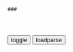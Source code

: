 ```tip
### 
```

<table id="tbc" style="white-space:pre-wrap">
</table>
<button onclick="toggleb()">toggle</button>
<button onclick="loadparse()">loadparse</button>
<br>
<!-- 🌸<br>🍅-　-🍑<hr>🍀 -->
<pre>
<textarea rows="30" cols="100" style="display: none" id="tar">

基和皮尔：曼德拉用一辈子的努力证明了一个真理，黑人永远是黑人
https://mbd.baidu.com/newspage/data/videolanding?nid=sv_3122596202861614738&sourceFrom=pc_feedlist

<font size="1" style="color:#DCDCDC">2022-09-08</font>

皮尔：你见过黑人专属超能力吗？连黑人老头都有，太逗了
https://mbd.baidu.com/newspage/data/videolanding?nid=sv_7384821345294443740&sourceFrom=pc_feedlist

现在拿起那把开信刀，干掉那个白人。

<font size="1" style="color:#DCDCDC">2022-08-25</font>

皮尔：好家伙，连总统都敢动手黑，还有什么是黑人兄弟不敢的
https://mbd.baidu.com/newspage/data/videolanding?nid=sv_7707293065580145098&sourceFrom=pc_feedlist

<font size="1" style="color:#DCDCDC">2022-08-22</font>

皮尔：宅男在家点外卖，饭量大还要伪装，一个人吃一群人的量
https://mbd.baidu.com/newspage/data/videolanding?nid=sv_9382457311997310719&sourceFrom=pc_feedlist

<font size="1" style="color:#DCDCDC">2022-08-19</font>

皮尔：只是握手拥抱，都能拍出种族歧视，这俩人太搞笑了
https://mbd.baidu.com/newspage/data/videolanding?nid=sv_6765332722271227293&sourceFrom=pc_feedlist

<font size="1" style="color:#DCDCDC">2022-08-18</font>

皮尔：这么容易就被说服了？果然信仰之力是无穷的！
https://mbd.baidu.com/newspage/data/videolanding?nid=sv_7303708203725204241&sourceFrom=pc_feedlist

<font size="1" style="color:#DCDCDC">2022-08-18</font>

皮尔：跟黑人做兄弟，一分钟都忍受不了
https://mbd.baidu.com/newspage/data/videolanding?nid=sv_2764721712978892430&sourceFrom=pc_feedlist

我今天看新闻了，上面报道了在外国发生的暴力事件。报道了世界上的种种野蛮人，但他们永远不会报道中南部，也永远不会报道我哥哥身上发生了什么事情。

我都34岁了，连孙子都有了。

<font size="1" style="color:#DCDCDC">2022-08-17</font>

皮尔：不得不说胆子真大，黑人兄弟疯狂暗示选票黑幕，太真实了！
https://mbd.baidu.com/newspage/data/videolanding?nid=sv_2995060950182543547&sourceFrom=pc_feedlist

选举人团就是一帮替我们投票的官僚，所以万一我们选出了错误的人，他们就可以帮忙改正这个状况了。

没人知道他们确切的身份。不论他们是谁，这帮人在我们装模做样投完票之后，才进行真正的投票。

我们的选票就像是建议一样。

<font size="1" style="color:#DCDCDC">2022-08-17</font>

惊声尖笑：你在这种时候向上帝祷告？上帝都被你熏跑了
https://mbd.baidu.com/newspage/data/videolanding?nid=sv_14073656230863675115&sourceFrom=pc_feedlist

<font size="1" style="color:#DCDCDC">2022-08-17</font>

皮尔：计划抢银行的第一步，先到银行去上班
https://mbd.baidu.com/newspage/data/videolanding?nid=sv_7077225498264432674&sourceFrom=rec

<font size="1" style="color:#DCDCDC">2022-08-17</font>

皮尔：我不是故意要把我宾利，停到你的丰田旁边，你懂我意思吧？
https://mbd.baidu.com/newspage/data/videolanding?nid=sv_11741679374458657066&sourceFrom=pc_feedlist

那就像是给猪蹄戴钻戒一样。

你刚才用番茄酱强暴了我的神户汉堡肉。

<font size="1" style="color:#DCDCDC">2022-08-17</font>

基和：肥宅向客服投诉新买的超人床，得知原因之后，笑出声
https://mbd.baidu.com/newspage/data/videolanding?nid=sv_10426817922656488439&sourceFrom=rec

<font size="1" style="color:#DCDCDC">2022-08-17</font>

皮尔：我就想点个外卖，你咋谈起了恋爱
https://mbd.baidu.com/newspage/data/videolanding?nid=sv_2352618955818397442&sourceFrom=pc_feedlist

<font size="1" style="color:#DCDCDC">2022-08-17</font>

皮尔：两级反转，看看现在谁像弱者
https://mbd.baidu.com/newspage/data/videolanding?nid=sv_10607530982359042332&sourceFrom=pc_feedlist

<font size="1" style="color:#DCDCDC">2022-08-16</font>

皮尔：当选秀节目都变成比惨大赛，男子直接封神，内定成为冠军
https://mbd.baidu.com/newspage/data/videolanding?nid=sv_10616749756532090904&sourceFrom=pc_feedlist

<font size="1" style="color:#DCDCDC">2022-08-16</font>

皮尔：不管提问什么，老黑都只用一句话回答，记者怕是要被逼疯了
https://mbd.baidu.com/newspage/data/videolanding?nid=sv_8749720905472799636&sourceFrom=pc_feedlist

<font size="1" style="color:#DCDCDC">2022-08-16</font>

皮尔：黑人求上帝帮忙，上帝显灵帮他，可剧情却来了个大反转
https://mbd.baidu.com/newspage/data/videolanding?nid=sv_7531711464134488109&sourceFrom=pc_feedlist

<font size="1" style="color:#DCDCDC">2022-08-15</font>

皮尔：黑人在街上唱歌，还说自己街上最强，结果下秒总统来了
https://mbd.baidu.com/newspage/data/videolanding?nid=sv_9105830606432795887&sourceFrom=pc_feedlist

妞们全发浪，都想被我上。

男人来跪舔，女人舔py。

<font size="1" style="color:#DCDCDC">2022-08-15</font>

基和皮尔：黑人兄弟恶搞苹果发布会，怕是乔布斯看了，都要气活来
https://mbd.baidu.com/newspage/data/videolanding?nid=sv_8227680446490311952&sourceFrom=pc_feedlist

<font size="1" style="color:#DCDCDC">2022-08-15</font>

皮尔：要是迈克杰克逊复活，非把黑人兄弟吊起来打，太贱了
https://mbd.baidu.com/newspage/data/videolanding?nid=sv_5075773192210702394&sourceFrom=pc_feedlist

<font size="1" style="color:#DCDCDC">2022-08-15</font>

皮尔：这就是米国的z治吗，黑人兄弟这段表演，太真实了
https://mbd.baidu.com/newspage/data/videolanding?nid=sv_6054437500256475100&sourceFrom=pc_feedlist

<font size="1" style="color:#DCDCDC">2022-08-15</font>

皮尔：黑人回到未来，看见大官们想禁枪，直接掏枪把人全解决了
https://mbd.baidu.com/newspage/data/videolanding?nid=sv_9855408064462984656&sourceFrom=pc_feedlist

<font size="1" style="color:#DCDCDC">2022-08-14</font>

基和：基金会帮濒死孩子完心愿，怎料说出的愿望，一个比一个吓人
https://mbd.baidu.com/newspage/data/videolanding?nid=sv_8523857371680545517&sourceFrom=pc_feedlist

<font size="1" style="color:#DCDCDC">2022-08-12</font>

基和皮尔：像极了你做错事被逮到的样子！头上喷水这幕真的笑傻了
https://mbd.baidu.com/newspage/data/videolanding?nid=sv_17891430532947872524&sourceFrom=rec

<font size="1" style="color:#DCDCDC">2022-08-12</font>

皮尔：黑人在街上抢劫，没想到碰见同行，一番交流直接成了朋友
https://mbd.baidu.com/newspage/data/videolanding?nid=sv_13094062376795947788&sourceFrom=pc_feedlist

<font size="1" style="color:#DCDCDC">2022-08-15</font>

皮尔：黑人在街上打电话，看见同族赶紧变语气，互相吓唬怕被抢劫
https://mbd.baidu.com/newspage/data/videolanding?nid=sv_1378459611609500984&sourceFrom=pc_feedlist

<font size="1" style="color:#DCDCDC">2022-08-11</font>

无论轮回多少次，为什么还是不肯放过
https://mbd.baidu.com/newspage/data/videolanding?nid=sv_14165590648312032218&sourceFrom=pc_feedlist

<font size="1" style="color:#DCDCDC">2022-08-09</font>

基和：请立即停止！黑人针对黑人的暴力行为！
https://mbd.baidu.com/newspage/data/videolanding?nid=sv_18242048264546927557&sourceFrom=pc_feedlist

<font size="1" style="color:#DCDCDC">2022-07-13</font>

基和皮尔：你这是抓罪犯呢，还是在指导罪犯？
https://mbd.baidu.com/newspage/data/videolanding?nid=sv_13331570048544962041&sourceFrom=pc_feedlist

<font size="1" style="color:#DCDCDC">2022-08-12</font>

基和：这是我见过最搞笑的j官，没有之一，笑得肚子疼
https://mbd.baidu.com/newspage/data/videolanding?nid=sv_12340972053471865780&sourceFrom=pc_feedlist

如果不开枪。

<font size="1" style="color:#DCDCDC">2022-07-28</font>

让你结束我，不是来折磨我，论猪队友的危害！
https://mbd.baidu.com/newspage/data/videolanding?nid=sv_13674221501161549395&sourceFrom=rec

<font size="1" style="color:#DCDCDC">2022-07-28</font>

</textarea>
</pre>
<!-- 🍀<br>🍑-　-🍅<hr>🌸 -->

```note
```

<link
  rel="stylesheet"
  href="https://cdn.jsdelivr.net/npm/@fancyapps/ui/dist/fancybox.css"
/>
<script src="https://cdn.jsdelivr.net/npm/@fancyapps/ui@4.0/dist/fancybox.umd.js"></script>

<script type="text/javascript">

var __urlRegex = /(\b(https?|ftp|file):\/\/[-A-Z0-9+&@#\/%?=~_|!:,.;]*[-A-Z0-9+&@#\/%=~_|])/ig;
var __imgRegex = /\.(?:jpe?g|gif|png|webp)$/i;

loadparse();

function parseURL($string){

    var exp = __urlRegex;
    return $string.replace(exp,function(match){
            __imgRegex.lastIndex=0;
            if(__imgRegex.test(match)){
                return '<a data-fancybox="gallery" href="' + match.replace("/p=700", "")
                 + '"><img src="' + match.replace("/p=700", "/p=160x200")+'" width="64"></a>';
            }
            else{
                return '<a href="' + match + '" target="_blank">' + match + '</a>';
            }
        }
    );
}

function loadparse() {
  tbc.innerHTML = parseURL(tar.value);
}

function toggleb() {
  var x = document.getElementById("tar");
  if (x.style.display === "none") {
    x.style.display = "";
  } else {
    x.style.display = "none";
  }
}

</script>
